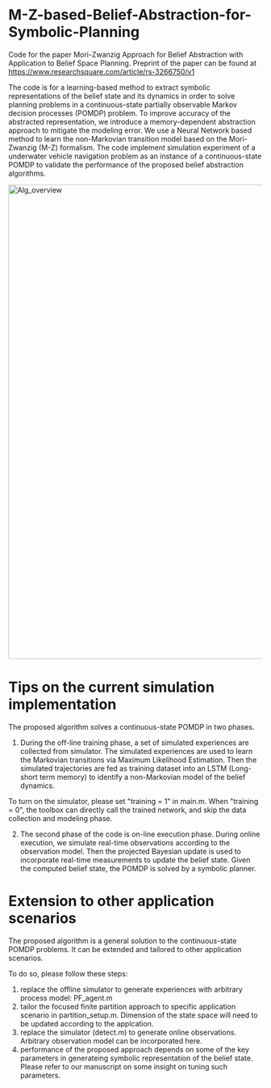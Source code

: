 # M-Z-based-Belief-Abstraction-for-Symbolic-Planning
Code for the paper Mori-Zwanzig Approach for Belief Abstraction with Application to Belief Space Planning.
Preprint of the paper can be found at https://www.researchsquare.com/article/rs-3266750/v1

The code is for a learning-based method to extract symbolic representations of the belief state and its dynamics in order to solve planning problems in a 
continuous-state partially observable Markov decision processes (POMDP) problem. To improve  accuracy of the abstracted representation, we introduce a memory-dependent abstraction approach to mitigate the modeling error. We use a Neural Network based method to learn the non-Markovian transition model based on the Mori-Zwanzig (M-Z) formalism. The code implement simulation experiment of a underwater vehicle navigation problem as an instance of a continuous-state POMDP to validate the performance of the proposed belief abstraction algorithms.

<img width="938" alt="Alg_overview" src="https://github.com/mengxueHou/M-Z-based-Belief-Abstraction-for-Symbolic-Planning/assets/68844002/1e48a1ba-2d52-4211-ad48-d1867eea3c57">

# Tips on the current simulation implementation

The proposed algorithm solves a continuous-state POMDP in two phases. 

1) During the off-line training phase, a set of simulated experiences are collected from simulator. The simulated experiences are used to learn the Markovian transitions via Maximum Likelihood Estimation. Then the simulated trajectories are fed as training dataset into an LSTM (Long-short term memory) to identify a non-Markovian model of the belief dynamics.
  
  To turn on the simulator, please set "training = 1" in main.m. 
  When "training = 0", the toolbox can directly call the trained network, and skip the data collection and modeling phase. 

2) The second phase of the code is on-line execution phase. During online execution, we simulate real-time observations according to the observation model. Then the projected Bayesian update is used to incorporate real-time measurements to update the belief state. Given the computed belief state, the POMDP is solved by a symbolic planner.
 
# Extension to other application scenarios

The proposed algorithm is a general solution to the continuous-state POMDP problems. It can be extended and tailored to other application scenarios. 

To do so, please follow these steps:
1) replace the offline simulator to generate experiences with arbitrary process model: PF_agent.m
2) tailor the focused finite partition approach to specific application scenario in partition_setup.m. Dimension of the state space will need to be updated according to the applcation.
3) replace the simulator (detect.m) to generate online observations. Arbitrary observation model can be incorporated here.
4) performance of the proposed approach depends on some of the key parameters in generateing symbolic representation of the belief state. Please refer to our manuscript on some insight on tuning such parameters. 
